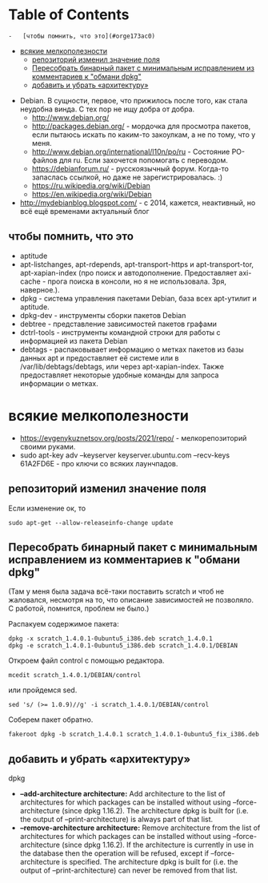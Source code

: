 
# Table of Contents

    -   [чтобы помнить, что это](#orge173ac0)
-   [всякие мелкополезности](#org8a11215)
    -   [репозиторий изменил значение поля](#orgfdfb9c9)
    -   [Пересобрать бинарный пакет c минимальным исправлением из комментариев к "обмани dpkg"](#orgce42f8b)
    -   [добавить и убрать «архитектуру»](#org3f7c21d)

<div class="preview" id="org8c773f3">

</div>

-   Debian. В сущности, первое, что прижилось после того, как стала неудобна винда. С тех пор не ищу добра от добра.
    -   <http://www.debian.org/>
    -   <http://packages.debian.org/> - мордочка для просмотра пакетов, если пытаюсь искать по каким-то закоулкам, а не по тому, что у меня.
    -   <http://www.debian.org/international/l10n/po/ru> - Состояние PO-файлов для ru. Если захочется попомогать с переводом.
    -   <https://debianforum.ru/> - русскоязычный форум. Когда-то запаслась ссылкой, но даже не зарегистрировалась. :)
    -   <https://ru.wikipedia.org/wiki/Debian>
    -   <https://en.wikipedia.org/wiki/Debian>
-   <http://mydebianblog.blogspot.com/> - c 2014, кажется, неактивный, но всё ещё временами актуальный блог


<a id="orge173ac0"></a>

## чтобы помнить, что это

-   aptitude
-   apt-listchanges, apt-rdepends, apt-transport-https и apt-transport-tor, apt-xapian-index (про поиск и автодополнение. Предоставляет axi-cache - прога поиска в консоли, но я не использовала. Зря, наверное.).
-   dpkg - система управления пакетами Debian, база всех apt-утилит и aptitude.
-   dpkg-dev - инструменты сборки пакетов Debian
-   debtree - представление зависимостей пакетов графами
-   dctrl-tools - инструменты командной строки для работы с информацией из пакета Debian
-   debtags -  распаковывает информацию о метках пакетов из базы данных apt и предоставляет её системе или в /var/lib/debtags/debtags, или через apt-xapian-index. Также предоставляет некоторые удобные команды для запроса информации о метках.


<a id="org8a11215"></a>

# всякие мелкополезности

-   <https://evgenykuznetsov.org/posts/2021/repo/> - мелкорепозиторий своими руками.
-   sudo apt-key adv &#x2013;keyserver keyserver.ubuntu.com &#x2013;recv-keys 61A2FD6E - про ключи со всяких лаунчпадов.


<a id="orgfdfb9c9"></a>

## репозиторий изменил значение поля

Если изменение ок, то

    sudo apt-get --allow-releaseinfo-change update


<a id="orgce42f8b"></a>

## Пересобрать бинарный пакет c минимальным исправлением из комментариев к "обмани dpkg"

(Там у меня была задача всё-таки поставить scratch и чтоб не жаловался, несмотря на то, что описание зависимостей не позволяло. С работой, помнится, проблем не было.)

Распакуем содержимое пакета:

    dpkg -x scratch_1.4.0.1-0ubuntu5_i386.deb scratch_1.4.0.1
    dpkg -e scratch_1.4.0.1-0ubuntu5_i386.deb scratch_1.4.0.1/DEBIAN

Откроем файл control c помощью редактора.

    mcedit scratch_1.4.0.1/DEBIAN/control

или пройдемся sed.

    sed 's/ (>= 1.0.9)//g' -i scratch_1.4.0.1/DEBIAN/control

Соберем пакет обратно.

    fakeroot dpkg -b scratch_1.4.0.1 scratch_1.4.0.1-0ubuntu5_fix_i386.deb


<a id="org3f7c21d"></a>

## добавить и убрать «архитектуру»

dpkg

-   **&#x2013;add-architecture architecture:** Add architecture to the list of architectures for which packages can be installed without using &#x2013;force-architecture (since dpkg 1.16.2).  The architecture dpkg is built for (i.e. the output of &#x2013;print-architecture) is always part of that list.
-   **&#x2013;remove-architecture architecture:** Remove architecture from the list of architectures for which packages can be installed without using &#x2013;force-architecture (since dpkg 1.16.2). If the architecture is currently in use in the database then the operation will be refused, except if &#x2013;force-architecture is specified. The architecture dpkg is built for (i.e. the output of &#x2013;print-architecture) can never be removed from that list.

